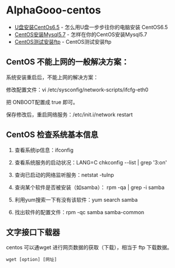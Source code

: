 # AlphaGooo-centos
- [U盘安装CentOs6.5](files/U盘安装CentOs6.5.md) - 怎么用U盘一步步往你的电脑安装 CentOS6.5
- [CentOS安装Mysql5.7](files/ConetOS安装Mysql5.7.md)  - 怎样在你的CentOS安装Mysql5.7
- [CentOS测试安装ftp](files/CentOS测试安装ftp.md)  - CentOS测试安装ftp



## CentOS 不能上网的一般解决方案：

系统安装重启后，不能上网的解决方案：

修改配置文件：vi /etc/sysconfig/network-scripts/ifcfg-eth0

把 ONBOOT配置成 true 即可。

保存修改后，重启网络服务：/etc/init.i/network restart

## CentOS 检查系统基本信息

1. 查看系统ip信息：ifconfig

2. 查看系统服务的启动状况：LANG=C chkconfig --list | grep '3:on'

3. 查询已启动的网络监听服务：netstat -tulnp

4. 查询某个软件是否被安装（如samba）： rpm -qa | grep -i samba

5. 利用yum搜索一下有没有该软件：yum search samba

6. 找出软件的配置文件：rpm -qc samba samba-common

## 文字接口下载器

centos 可以通wget 进行网页数据的获取（下载），相当于 ftp 下载数据。
```
wget [option] [网址]
```
